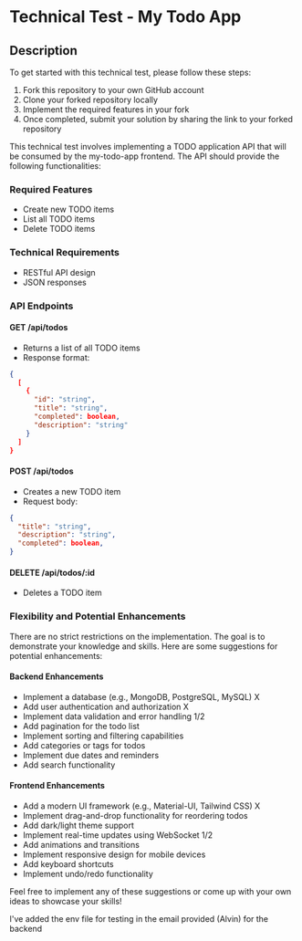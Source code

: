 # Technical Test - My Todo App

## Description

To get started with this technical test, please follow these steps:

1. Fork this repository to your own GitHub account
2. Clone your forked repository locally
3. Implement the required features in your fork
4. Once completed, submit your solution by sharing the link to your forked repository

This technical test involves implementing a TODO application API that will be consumed by the my-todo-app frontend. The API should provide the following functionalities:

### Required Features

- Create new TODO items
- List all TODO items
- Delete TODO items

### Technical Requirements

- RESTful API design
- JSON responses

### API Endpoints

#### GET /api/todos

- Returns a list of all TODO items
- Response format:

```json
{
  [
    {
      "id": "string",
      "title": "string",
      "completed": boolean,
      "description": "string"
    }
  ]
}
```

#### POST /api/todos

- Creates a new TODO item
- Request body:

```json
{
  "title": "string",
  "description": "string",
  "completed": boolean,
}
```

#### DELETE /api/todos/:id

- Deletes a TODO item

### Flexibility and Potential Enhancements

There are no strict restrictions on the implementation. The goal is to demonstrate your knowledge and skills. Here are some suggestions for potential enhancements:

#### Backend Enhancements
- Implement a database (e.g., MongoDB, PostgreSQL, MySQL) X
- Add user authentication and authorization X
- Implement data validation and error handling 1/2
- Add pagination for the todo list
- Implement sorting and filtering capabilities 
- Add categories or tags for todos
- Implement due dates and reminders
- Add search functionality

#### Frontend Enhancements
- Add a modern UI framework (e.g., Material-UI, Tailwind CSS) X
- Implement drag-and-drop functionality for reordering todos
- Add dark/light theme support
- Implement real-time updates using WebSocket 1/2
- Add animations and transitions
- Implement responsive design for mobile devices
- Add keyboard shortcuts
- Implement undo/redo functionality

Feel free to implement any of these suggestions or come up with your own ideas to showcase your skills!

I've added the env file for testing in the email provided (Alvin) for the backend
